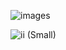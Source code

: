 








![images](https://github.com/samik1234/test123/assets/82882143/ca2d1091-41c3-4cd5-8de0-4fc5606ba8fb)










![ii (Small)](https://github.com/samik1234/test123/assets/82882143/62b6c2fc-8b56-4023-b56c-331700168746)






























